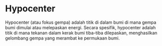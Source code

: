 # Hypocenter
Hypocenter (atau fokus gempa) adalah titik di dalam bumi di mana gempa bumi dimulai atau melepaskan energi. Secara spesifik, hypocenter adalah titik di mana tekanan dalam kerak bumi tiba-tiba dilepaskan, menghasilkan gelombang gempa yang merambat ke permukaan bumi. 
